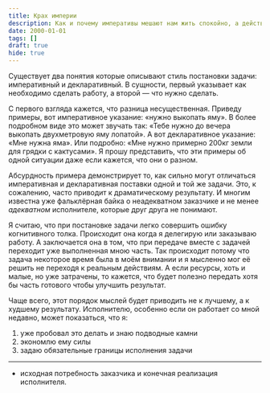 ```yaml
---
title: Крах империи
description: Как и почему императивы мешают нам жить спокойно, а действовать осознанно.
date: 2000-01-01
tags: []
draft: true
hide: true
---
```


Существует два понятия которые описывают стиль постановки задачи: императивный и декларативный. В сущности, первый указывает как необходимо сделать работу, а второй — что нужно сделать.

С первого взгляда кажется, что разница несущественная. Приведу примеры, вот императивное указание: «нужно выкопать яму». В более подробном виде это может звучать так: «Тебе нужно до вечера выкопать двухметровую яму лопатой». А вот декларативное указание: «Мне нужна яма». Или подробно: «Мне нужно примерно 200кг земли для грядки с кактусами». Я прошу представить, что эти примеры об одной ситуации даже если кажется, что они о разном.

Абсурдность примера демонстрирует то, как сильно могут отличаться императивная и декларативная поставки одной и той же задачи. Это, к сожалению, часто приводит к драматическому результату. И многим известна уже фальклёрная байка о неадекватном заказчике и не менее _адекватном_ исполнителе, которые друг друга не понимают.

Я считаю, что при постановке задачи легко совершить ошибку когнитивного толка. Происходит она когда я делегирую или заказываю работу. А заключается она в том, что при передаче вместе с задачей переходит уже выполненная мною часть. Так происходит потому что задача некоторое время была в моём внимании и я мысленно мог её решить не переходя к реальным действиям. А если ресурсы, хоть и малые, но уже затрачены, то кажется, что будет полезно передать хотя бы часть готового чтобы улучшить результат.

Чаще всего, этот порядок мыслей будет приводить не к лучшему, а к худшему результату. Исполнителю, особенно если он работает со мной недавно, может показаться, что я:

1. уже пробовал это делать и знаю подводные камни
2. экономлю ему силы
3. задаю обязательные границы исполнения задачи

---

- исходная потребность заказчика и конечная реализация исполнителя.
